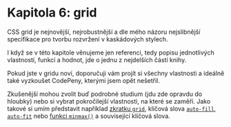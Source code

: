 # Kapitola 6: grid

CSS grid je nejnovější, nejrobustnější a dle mého názoru nejslibnější specifikace pro tvorbu rozvržení v kaskádových stylech.

I když se v této kapitole věnujeme jen referenci, tedy popisu jednotlivých vlastností, funkcí a hodnot, jde o jednu z nejdelších částí knihy.

Pokud jste v gridu noví, doporučuji vám projít si všechny vlastnosti a ideálně také vyzkoušet CodePeny, kterými jsem opět nešetřil.

Zkušenější mohou zvolit buď podrobné studium (jdu zde opravdu do hloubky) nebo si vybrat pokročilejší vlastnosti, na které se zaměří. Jako takové si umím představit například [zkratku `grid`](css-grid-zkratka.md), klíčová slova [`auto-fill`, `auto-fit`](css-repeat.md) nebo [funkci `minmax()`](css-minmax.md) a související klíčová slova.
